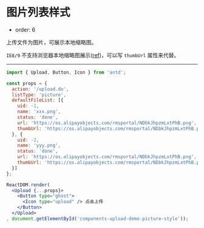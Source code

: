 # 图片列表样式

- order: 6

上传文件为图片，可展示本地缩略图。

`IE8/9` 不支持浏览器本地缩略图展示([ref](https://developer.mozilla.org/en-US/docs/Web/API/FileReader/readAsDataURL))，可以写 `thumbUrl` 属性来代替。

---

````jsx
import { Upload, Button, Icon } from 'antd';

const props = {
  action: '/upload.do',
  listType: 'picture',
  defaultFileList: [{
    uid: -1,
    name: 'xxx.png',
    status: 'done',
    url: 'https://os.alipayobjects.com/rmsportal/NDbkJhpzmLxtPhB.png',
    thumbUrl: 'https://os.alipayobjects.com/rmsportal/NDbkJhpzmLxtPhB.png',
  }, {
    uid: -2,
    name: 'yyy.png',
    status: 'done',
    url: 'https://os.alipayobjects.com/rmsportal/NDbkJhpzmLxtPhB.png',
    thumbUrl: 'https://os.alipayobjects.com/rmsportal/NDbkJhpzmLxtPhB.png',
  }]
};

ReactDOM.render(
  <Upload {...props}>
    <Button type="ghost">
      <Icon type="upload" /> 点击上传
    </Button>
  </Upload>
, document.getElementById('components-upload-demo-picture-style'));
````
